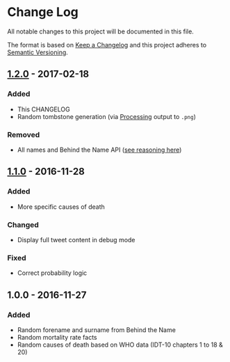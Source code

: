 # Change Log
All notable changes to this project will be documented in this file.

The format is based on [Keep a Changelog](http://keepachangelog.com/)
and this project adheres to [Semantic Versioning](http://semver.org/).

## [1.2.0] - 2017-02-18
### Added
+ This CHANGELOG
+ Random tombstone generation (via [Processing](https://processing.org/) output to `.png`)

### Removed
+ All names and Behind the Name API ([see reasoning here](./README.md#changes))

## [1.1.0] - 2016-11-28
### Added
+ More specific causes of death

### Changed
+ Display full tweet content in debug mode

### Fixed
+ Correct probability logic

## 1.0.0 - 2016-11-27
### Added
+ Random forename and surname from Behind the Name
+ Random mortality rate facts
+ Random causes of death based on WHO data (IDT-10 chapters 1 to 18 & 20)

[Unreleased]: https://github.com/codemacabre/obitbot/compare/v1.1.0...HEAD
[1.1.0]: https://github.com/codemacabre/obitbot/compare/v1.0.0...v1.1.0
[1.2.0]: https://github.com/codemacabre/obitbot/compare/v1.1.0...v1.2.0
